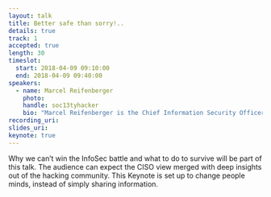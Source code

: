 ```yaml
---
layout: talk
title: Better safe than sorry!..
details: true
track: 1
accepted: true
length: 30
timeslot:
  start: 2018-04-09 09:10:00
  end: 2018-04-09 09:40:00
speakers: 
  - name: Marcel Reifenberger
    photo: 
    handle: soc13tyhacker
    bio: "Marcel Reifenberger is the Chief Information Security Officer of CANCOM SE. He is focused on modern security measures like AI security, ML security, blockchain security and international standards and regulations. By following his mantra “coach – transform - secure” his work enables companies to launch and run people centric security solutions. He is a passionate keynote speaker who always tries to change people’s minds."
recording_uri: 
slides_uri: 
keynote: true
---
```


Why we can’t win the InfoSec battle and what to do to survive will be part of this talk.
The audience can expect the CISO view merged with deep insights out of the hacking community.
This Keynote is set up to change people minds, instead of simply sharing information.

